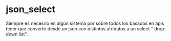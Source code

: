 json_select
===========

Siempre es necesrio en algún sistema por sobre todos los basados en apis tener que convertir desde un json con distintos atributos a un select " drop-down list".

